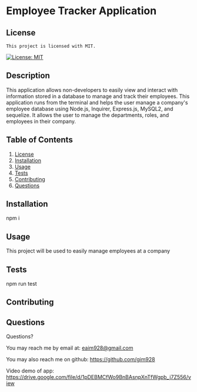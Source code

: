 # Employee Tracker Application

## License

    This project is licensed with MIT.

[![License: MIT](https://img.shields.io/badge/License-MIT-yellow.svg)](https://opensource.org/licenses/MIT)

## Description

This application allows non-developers to easily view and interact with information stored in a database to manage and track their employees. This application runs from the terminal and helps the user manage a company's employee database using Node.js, Inquirer, Express.js, MySQL2, and sequelize. It allows the user to manage the departments, roles, and employees in their company.

## Table of Contents

1. [License](#license)
2. [Installation](#installation)
3. [Usage](#usage)
4. [Tests](#tests)
5. [Contributing](#contributing)
6. [Questions](#questions)

## Installation

npm i

## Usage

This project will be used to easily manage employees at a company

## Tests

npm run test

## Contributing

## Questions

Questions?

You may reach me by email at: <eaim928@gmail.com>

You may also reach me on github: <https://github.com/gim928>

Video demo of app: https://drive.google.com/file/d/1pDEBMCfWo9BnBAsnpXnTfWgpb_j7Z556/view
